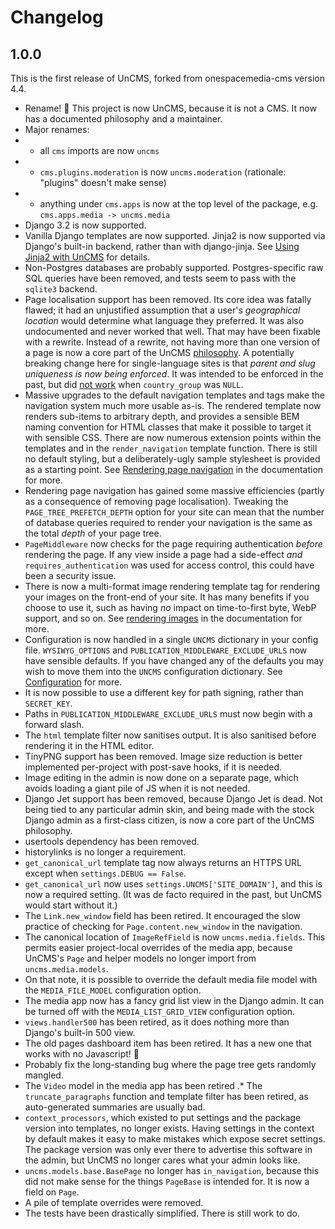 # Changelog

## 1.0.0

This is the first release of UnCMS, forked from onespacemedia-cms version 4.4.

* Rename! 🥳 This project is now UnCMS, because it is not a CMS. It now has a documented philosophy and a maintainer.
* Major renames:
* * all `cms` imports are now `uncms`
* * `cms.plugins.moderation` is now `uncms.moderation` (rationale: "plugins" doesn't make sense)
* * anything under `cms.apps` is now at the top level of the package, e.g. `cms.apps.media -> uncms.media`
* Django 3.2 is now supported.
* Vanilla Django templates are now supported. Jinja2 is now supported via Django's built-in backend, rather than with django-jinja. See [Using Jinja2 with UnCMS](using-jinja2.md) for details.
* Non-Postgres databases are probably supported. Postgres-specific raw SQL queries have been removed, and tests seem to pass with the `sqlite3` backend.
* Page localisation support has been removed. Its core idea was fatally flawed; it had an unjustified assumption that a user's _geographical location_ would determine what language they preferred. It was also undocumented and never worked that well. That may have been fixable with a rewrite. Instead of a rewrite, not having more than one version of a page is now a core part of the UnCMS [philosophy](philosophy.md). A potentially breaking change here for single-language sites is that _parent and slug uniqueness is now being enforced_. It was intended to be enforced in the past, but did [not work](https://github.com/onespacemedia/cms/issues/180#issuecomment-537069865) when `country_group` was `NULL`.
* Massive upgrades to the default navigation templates and tags make the navigation system much more usable as-is. The rendered template now renders sub-items to arbitrary depth, and provides a sensible BEM naming convention for HTML classes that make it possible to target it with sensible CSS. There are now numerous extension points within the templates and in the `render_navigation` template function. There is still no default styling, but a deliberately-ugly sample stylesheet is provided as a starting point. See [Rendering page navigation](rendering-navigation.md) in the documentation for more.
* Rendering page navigation has gained some massive efficiencies (partly as a consequence of removing page localisation). Tweaking the `PAGE_TREE_PREFETCH_DEPTH` option for your site can mean that the number of database queries required to render your navigation is the same as the total _depth_ of your page tree.
* `PageMiddleware` now checks for the page requiring authentication _before_ rendering the page. If any view inside a page had a side-effect _and_ `requires_authentication` was used for access control, this could have been a security issue.
* There is now a multi-format image rendering template tag for rendering your images on the front-end of your site. It has many benefits if you choose to use it, such as having _no_ impact on time-to-first byte, WebP support, and so on. See [rendering images](rendering-images.md) in the documentation for more.
* Configuration is now handled in a single `UNCMS` dictionary in your config file. `WYSIWYG_OPTIONS` and `PUBLICATION_MIDDLEWARE_EXCLUDE_URLS` now have sensible defaults. If you have changed any of the defaults you may wish to move them into the `UNCMS` configuration dictionary. See [Configuration](configuration.md) for more.
* It is now possible to use a different key for path signing, rather than `SECRET_KEY`.
* Paths in `PUBLICATION_MIDDLEWARE_EXCLUDE_URLS` must now begin with a forward slash.
* The `html` template filter now sanitises output. It is also sanitised before rendering it in the HTML editor.
* TinyPNG support has been removed. Image size reduction is better implemented per-project with post-save hooks, if it is needed.
* Image editing in the admin is now done on a separate page, which avoids loading a giant pile of JS when it is not needed.
* Django Jet support has been removed, because Django Jet is dead. Not being tied to any particular admin skin, and being made with the stock Django admin as a first-class citizen, is now a core part of the UnCMS philosophy.
* usertools dependency has been removed.
* historylinks is no longer a requirement.
* `get_canonical_url` template tag now always returns an HTTPS URL except when `settings.DEBUG == False`.
* `get_canonical_url` now uses `settings.UNCMS['SITE_DOMAIN']`, and this is now a required setting. (It was de facto required in the past, but UnCMS would start without it.)
* The `Link.new_window` field has been retired. It encouraged the slow practice of checking for `Page.content.new_window` in the navigation.
* The canonical location of `ImageRefField` is now `uncms.media.fields`. This permits easier project-local overrides of the media app, because UnCMS's `Page` and helper models no longer import from `uncms.media.models`.
* On that note, it is possible to override the default media file model with the `MEDIA_FILE_MODEL` configuration option.
* The media app now has a fancy grid list view in the Django admin. It can be turned off with the `MEDIA_LIST_GRID_VIEW` configuration option.
* `views.handler500` has been retired, as it does nothing more than Django's built-in 500 view.
* The old pages dashboard item has been retired. It has a new one that works with no Javascript! 🎉
* Probably fix the long-standing bug where the page tree gets randomly mangled.
* The `Video` model in the media app has been retired
.* The `truncate_paragraphs` function and template filter has been retired, as auto-generated summaries are usually bad.
* `context_processors`, which existed to put settings and the package version into templates, no longer exists. Having settings in the context by default makes it easy to make mistakes which expose secret settings. The package version was only ever there to advertise this software in the admin, but UnCMS no longer cares what your admin looks like.
* `uncms.models.base.BasePage` no longer has `in_navigation`, because this did not make sense for the things `PageBase` is intended for. It is now a field on `Page`.
* A pile of template overrides were removed.
* The tests have been drastically simplified. There is still work to do.

